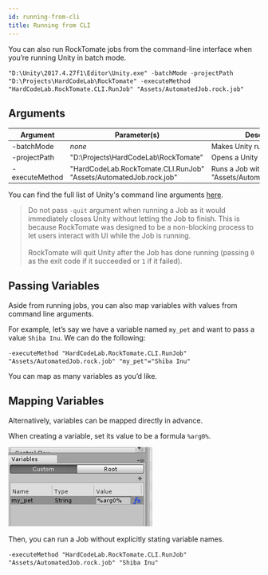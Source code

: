 ```yaml
---
id: running-from-cli
title: Running from CLI
---
```


You can also run RockTomate jobs from the command-line interface when you’re running Unity in batch mode. 

```shell
"D:\Unity\2017.4.27f1\Editor\Unity.exe" -batchMode -projectPath "D:\Projects\HardCodeLab\RockTomate" -executeMethod "HardCodeLab.RockTomate.CLI.RunJob" "Assets/AutomatedJob.rock.job"
```

## Arguments

| Argument       | Parameter(s)                                                      | Description                                            |
|----------------|-------------------------------------------------------------------|--------------------------------------------------------|
| -batchMode     | *none*                                                            | Makes Unity run in batch mode                          |
| -projectPath   | "D:\Projects\HardCodeLab\RockTomate"                              | Opens a Unity project                                  |
| -executeMethod | "HardCodeLab.RockTomate.CLI.RunJob"  "Assets/AutomatedJob.rock.job" | Runs a Job with path of "Assets/AutomatedJob.rock.job" |

You can find the full list of Unity's command line arguments [here](https://docs.unity3d.com/Manual/CommandLineArguments.html).

> Do not pass `-quit` argument when running a Job as it would immediately closes Unity without letting the Job to finish. This is because RockTomate was designed to be a non-blocking process to let users interact with UI while the Job is running.<br><br>
RockTomate will quit Unity after the Job has done running (passing `0` as the exit code if it succeeded or `1` if it failed).

## Passing Variables

Aside from running jobs, you can also map variables with values from command line arguments.

For example, let’s say we have a variable named `my_pet` and want to pass a value `Shiba Inu`. We can do the following:

```shell
-executeMethod "HardCodeLab.RockTomate.CLI.RunJob" "Assets/AutomatedJob.rock.job" "my_pet"="Shiba Inu"
```

You can map as many variables as you’d like.

## Mapping Variables

Alternatively, variables can be mapped directly in advance.

When creating a variable, set its value to be a formula `%arg0%`.

![](assets/advanced/creating-mappable-variable.png)

Then, you can run a Job without explicitly stating variable names.

```shell
-executeMethod "HardCodeLab.RockTomate.CLI.RunJob" "Assets/AutomatedJob.rock.job" "Shiba Inu"
```
